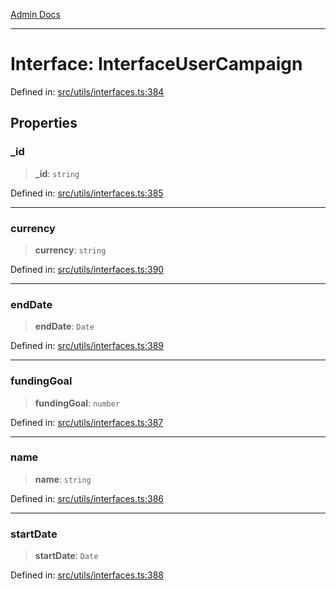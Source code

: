[Admin Docs](/)

***

# Interface: InterfaceUserCampaign

Defined in: [src/utils/interfaces.ts:384](https://github.com/PalisadoesFoundation/talawa-admin/blob/main/src/utils/interfaces.ts#L384)

## Properties

### \_id

> **\_id**: `string`

Defined in: [src/utils/interfaces.ts:385](https://github.com/PalisadoesFoundation/talawa-admin/blob/main/src/utils/interfaces.ts#L385)

***

### currency

> **currency**: `string`

Defined in: [src/utils/interfaces.ts:390](https://github.com/PalisadoesFoundation/talawa-admin/blob/main/src/utils/interfaces.ts#L390)

***

### endDate

> **endDate**: `Date`

Defined in: [src/utils/interfaces.ts:389](https://github.com/PalisadoesFoundation/talawa-admin/blob/main/src/utils/interfaces.ts#L389)

***

### fundingGoal

> **fundingGoal**: `number`

Defined in: [src/utils/interfaces.ts:387](https://github.com/PalisadoesFoundation/talawa-admin/blob/main/src/utils/interfaces.ts#L387)

***

### name

> **name**: `string`

Defined in: [src/utils/interfaces.ts:386](https://github.com/PalisadoesFoundation/talawa-admin/blob/main/src/utils/interfaces.ts#L386)

***

### startDate

> **startDate**: `Date`

Defined in: [src/utils/interfaces.ts:388](https://github.com/PalisadoesFoundation/talawa-admin/blob/main/src/utils/interfaces.ts#L388)
